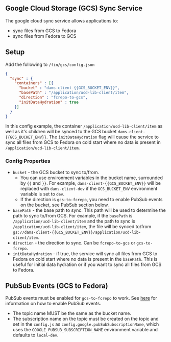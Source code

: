 ## Google Cloud Storage (GCS) Sync Service

The google cloud sync service allows applications to:
  - sync files from GCS to Fedora
  - sync files from Fedora to GCS

## Setup

Add the following to `/fin/gcs/config.json`

```json
{
  "sync" : {
    "containers" : [{
      "bucket" : "dams-client-{{GCS_BUCKET_ENV}}",
      "basePath" : "/application/ucd-lib-client/item",
      "direction" : "fcrepo-to-gcs",
      "initDataHydration" : true
    }]
  }
}
```

In this config example, the container `/application/ucd-lib-client/item` as well as it's children will be synced to the GCS bucket `dams-client-{{GCS_BUCKET_ENV}}`.  The `initDataHydration` flag will cause the service to sync all files from GCS to Fedora on cold start where no data is present in `/application/ucd-lib-client/item`.

### Config Properties

  - `bucket` - the GCS bucket to sync to/from.  
    - You can use environment variables in the bucket name, surrounded by `{{` and `}}`.  For example, `dams-client-{{GCS_BUCKET_ENV}}` will be replaced with `dams-client-dev` if the `GCS_BUCKET_ENV` environment variable is set to `dev`.
    - If the direction is `gcs-to-fcrepo`, you need to enable PubSub events on the bucket, see PubSub section below.
  - `basePath` - the base path to sync.  This path will be used to determine the path to sync to/from GCS.  For example, if the `basePath` is `/application/ucd-lib-client/item` and the path to sync is `/application/ucd-lib-client/item`, the file will be synced to/from `gs://dams-client-{{GCS_BUCKET_ENV}}/application/ucd-lib-client/item`.
  - `direction` - the direction to sync.  Can be `fcrepo-to-gcs` or `gcs-to-fcrepo`.
  - `initDataHydration` - if true, the service will sync all files from GCS to Fedora on cold start where no data is present in the `basePath`.  This is useful for initial data hydration or if you want to sync all files from GCS to Fedora.

## PubSub Events (GCS to Fedora)

PubSub events must be enabled for `gcs-to-fcrepo` to work. See [here](https://cloud.google.com/storage/docs/reporting-changes#command-line) for information on how to enable PubSub events.

- The topic name MUST be the same as the bucket name.
- The subscription name on the topic must be created on the topic and set in the `config.js` as `config.google.pubSubSubscriptionName`, which uses the `GOOGLE_PUBSUB_SUBSCRIPTION_NAME` environment variable and defaults to `local-dev`.